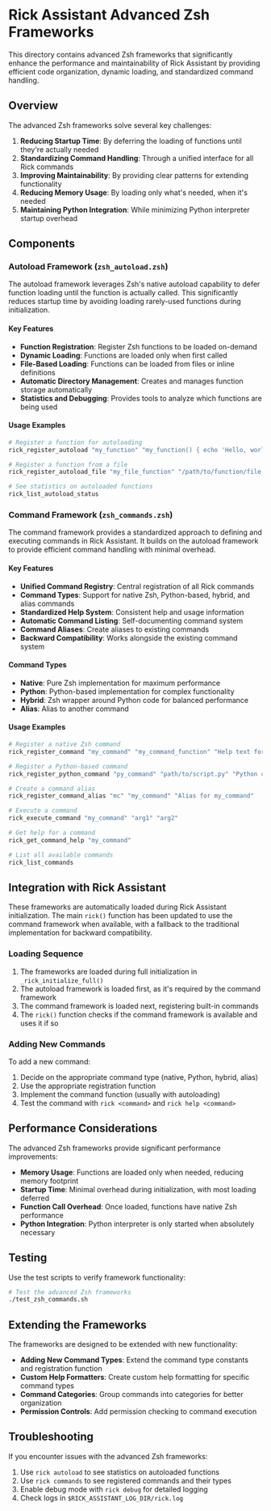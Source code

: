 # Rick Assistant Advanced Zsh Frameworks

This directory contains advanced Zsh frameworks that significantly enhance the performance and maintainability of Rick Assistant by providing efficient code organization, dynamic loading, and standardized command handling.

## Overview

The advanced Zsh frameworks solve several key challenges:

1. **Reducing Startup Time**: By deferring the loading of functions until they're actually needed
2. **Standardizing Command Handling**: Through a unified interface for all Rick commands
3. **Improving Maintainability**: By providing clear patterns for extending functionality
4. **Reducing Memory Usage**: By loading only what's needed, when it's needed
5. **Maintaining Python Integration**: While minimizing Python interpreter startup overhead

## Components

### Autoload Framework (`zsh_autoload.zsh`)

The autoload framework leverages Zsh's native autoload capability to defer function loading until the function is actually called. This significantly reduces startup time by avoiding loading rarely-used functions during initialization.

#### Key Features

- **Function Registration**: Register Zsh functions to be loaded on-demand
- **Dynamic Loading**: Functions are loaded only when first called
- **File-Based Loading**: Functions can be loaded from files or inline definitions
- **Automatic Directory Management**: Creates and manages function storage automatically
- **Statistics and Debugging**: Provides tools to analyze which functions are being used

#### Usage Examples

```zsh
# Register a function for autoloading
rick_register_autoload "my_function" "my_function() { echo 'Hello, world!'; }"

# Register a function from a file
rick_register_autoload_file "my_file_function" "/path/to/function/file.zsh"

# See statistics on autoloaded functions
rick_list_autoload_status
```

### Command Framework (`zsh_commands.zsh`)

The command framework provides a standardized approach to defining and executing commands in Rick Assistant. It builds on the autoload framework to provide efficient command handling with minimal overhead.

#### Key Features

- **Unified Command Registry**: Central registration of all Rick commands
- **Command Types**: Support for native Zsh, Python-based, hybrid, and alias commands
- **Standardized Help System**: Consistent help and usage information
- **Automatic Command Listing**: Self-documenting command system
- **Command Aliases**: Create aliases to existing commands
- **Backward Compatibility**: Works alongside the existing command system

#### Command Types

- **Native**: Pure Zsh implementation for maximum performance
- **Python**: Python-based implementation for complex functionality
- **Hybrid**: Zsh wrapper around Python code for balanced performance
- **Alias**: Alias to another command

#### Usage Examples

```zsh
# Register a native Zsh command
rick_register_command "my_command" "my_command_function" "Help text for my command" "rick my_command [args]"

# Register a Python-based command
rick_register_python_command "py_command" "path/to/script.py" "Python command help text"

# Create a command alias
rick_register_command_alias "mc" "my_command" "Alias for my_command"

# Execute a command
rick_execute_command "my_command" "arg1" "arg2"

# Get help for a command
rick_get_command_help "my_command"

# List all available commands
rick_list_commands
```

## Integration with Rick Assistant

These frameworks are automatically loaded during Rick Assistant initialization. The main `rick()` function has been updated to use the command framework when available, with a fallback to the traditional implementation for backward compatibility.

### Loading Sequence

1. The frameworks are loaded during full initialization in `_rick_initialize_full()`
2. The autoload framework is loaded first, as it's required by the command framework
3. The command framework is loaded next, registering built-in commands
4. The `rick()` function checks if the command framework is available and uses it if so

### Adding New Commands

To add a new command:

1. Decide on the appropriate command type (native, Python, hybrid, alias)
2. Use the appropriate registration function
3. Implement the command function (usually with autoloading)
4. Test the command with `rick <command>` and `rick help <command>`

## Performance Considerations

The advanced Zsh frameworks provide significant performance improvements:

- **Memory Usage**: Functions are loaded only when needed, reducing memory footprint
- **Startup Time**: Minimal overhead during initialization, with most loading deferred
- **Function Call Overhead**: Once loaded, functions have native Zsh performance
- **Python Integration**: Python interpreter is only started when absolutely necessary

## Testing

Use the test scripts to verify framework functionality:

```zsh
# Test the advanced Zsh frameworks
./test_zsh_commands.sh
```

## Extending the Frameworks

The frameworks are designed to be extended with new functionality:

- **Adding New Command Types**: Extend the command type constants and registration function
- **Custom Help Formatters**: Create custom help formatting for specific command types
- **Command Categories**: Group commands into categories for better organization
- **Permission Controls**: Add permission checking to command execution

## Troubleshooting

If you encounter issues with the advanced Zsh frameworks:

1. Use `rick autoload` to see statistics on autoloaded functions
2. Use `rick commands` to see registered commands and their types
3. Enable debug mode with `rick debug` for detailed logging
4. Check logs in `$RICK_ASSISTANT_LOG_DIR/rick.log` 